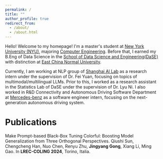 ```yaml
---
permalink: /
title: ""
author_profile: true
redirect_from: 
  - /about/
  - /about.html
---
```


Hello! Welcome to my homepage! I'm a master's student at [New York University (NYU)](https://www.nyu.edu/), majoring [Computer Engineering](https://engineering.nyu.edu/academics/departments/electrical-and-computer-engineering). Before that, I earned my B.Eng of Data Science in the [School of Data Science and Engineering(DaSE)](https://dase.ecnu.edu.cn/) with distinction at [East China Normal University](https://english.ecnu.edu.cn/).

Currently, I am working at NLP group of [Shanghai AI Lab](https://www.shlab.org.cn/) as a research intern under the supervision of Dr. Fei Yuan, focusing on topics of multimodal/multilingual LLMs. Prior to this, I worked as a research assistant in the Statistics Lab of DaSE under the supervision of Dr. Lyu Ni. I also worked in R&D Connectivity and Autonomous Driving Software Department at [Mercedes-benz](https://group.mercedes-benz.com/en/) as a software engineer intern, focusing on the next-generation autonomous driving system.

Publications
======
Make Prompt-based Black-Box Tuning Colorful: Boosting Model Generalization from Three Orthogonal Perspectives.
Qiushi Sun, Chengcheng Han, Nuo Chen, Renyu Zhu, **Jingyang Gong**, Xiang Li, Ming Gao.
In **LREC-COLING 2024**, Torino, Italia.